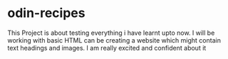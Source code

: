 # odin-recipes
This Project is about testing everything i have learnt upto now. I will be working with basic HTML can be creating a website which might contain text headings and images. I am really excited and confident about it